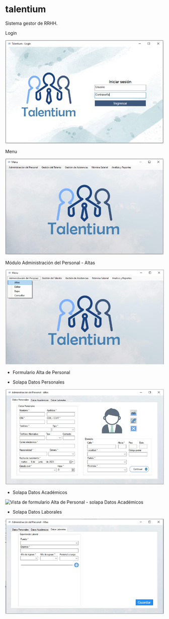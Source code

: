 # talentium
Sistema gestor de RRHH.

Login

![Vista del login](login.jpeg)

Menu

![Vista del Menu](menu.jpeg)

Módulo Administración del Personal - Altas

![Vista del módulo Administración del Personal - Altas](alta-personal.jpeg)

* Formulario Alta de Personal 
 
- Solapa Datos Personales

![Vista de formulario Alta de Personal - solapa Datos Personales](alta-datos-personales.jpeg)

- Solapa Datos Académicos

![Vista de formulario Alta de Personal - solapa Datos Académicos](alta-datos-academicos.jpeg)

- Solapa Datos Laborales

![Vista de formulario Alta de Personal - solapa Datos Laborales](alta-datos-laborales.jpeg)


